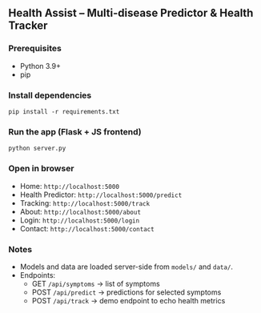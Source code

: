 ## Health Assist – Multi-disease Predictor & Health Tracker

### Prerequisites
- Python 3.9+
- pip

### Install dependencies
```
pip install -r requirements.txt
```

### Run the app (Flask + JS frontend)
```
python server.py
```

### Open in browser
- Home: `http://localhost:5000`
- Health Predictor: `http://localhost:5000/predict`
- Tracking: `http://localhost:5000/track`
- About: `http://localhost:5000/about`
- Login: `http://localhost:5000/login`
- Contact: `http://localhost:5000/contact`

### Notes
- Models and data are loaded server-side from `models/` and `data/`.
- Endpoints:
  - GET `/api/symptoms` → list of symptoms
  - POST `/api/predict` → predictions for selected symptoms
  - POST `/api/track` → demo endpoint to echo health metrics

